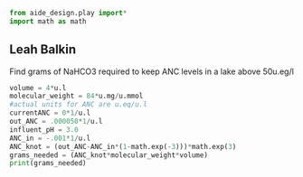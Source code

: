 ```python
from aide_design.play import*
import math as math
```
## Leah Balkin

Find grams of NaHCO3 required to keep ANC levels in a lake above 50u.eg/l
```python
volume = 4*u.l
molecular_weight = 84*u.mg/u.mmol
#actual units for ANC are u.eq/u.l
currentANC = 0*1/u.l
out_ANC = .000050*1/u.l
influent_pH = 3.0
ANC_in = -.001*1/u.l
ANC_knot = (out_ANC-ANC_in*(1-math.exp(-3)))*math.exp(3)
grams_needed = (ANC_knot*molecular_weight*volume)
print(grams_needed)
```
